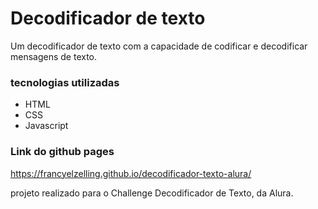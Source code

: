 # Decodificador de texto
Um decodificador de texto com a capacidade de codificar e decodificar mensagens de texto.

### tecnologias utilizadas
- HTML
- CSS
- Javascript

### Link do github pages 
https://francyelzelling.github.io/decodificador-texto-alura/

projeto realizado para o Challenge Decodificador de Texto, da Alura.
